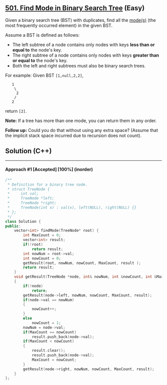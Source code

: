 ## [501. Find Mode in Binary Search Tree](https://leetcode.com/problems/find-mode-in-binary-search-tree/) (Easy)

Given a binary search tree (BST) with duplicates, find all the [mode(s)](https://en.wikipedia.org/wiki/Mode_(statistics)) (the most frequently occurred element) in the given BST.

  

Assume a BST is defined as follows:

  

- The left subtree of a node contains only nodes with keys **less than or equal to** the node's key.
- The right subtree of a node contains only nodes with keys **greater than or equal to** the node's key.
- Both the left and right subtrees must also be binary search trees.

  

 

  

For example:
 Given BST `[1,null,2,2]`,

  

```
   1
    \
     2
    /
   2
```

  

 

  

return `[2]`.

  

**Note:** If a tree has more than one mode, you can return them in any order.

  

**Follow up:** Could you do that without using any extra space? (Assume that the implicit stack space incurred due to recursion does not count).

## Solution (C++)

------

#### Approach #1  [Accepted] [100%] (inorder)

```c++
/**
 * Definition for a binary tree node.
 * struct TreeNode {
 *     int val;
 *     TreeNode *left;
 *     TreeNode *right;
 *     TreeNode(int x) : val(x), left(NULL), right(NULL) {}
 * };
 */
class Solution {
public:
    vector<int> findMode(TreeNode* root) {
        int MaxCount = 0;
        vector<int> result;
        if(!root)
            return result;
        int nowNum = root->val;
        int nowCount = 0;
        getResult(root, nowNum, nowCount, MaxCount, result );
        return result;
    }
    void getResult(TreeNode *node, int& nowNum, int &nowCount, int &MaxCount, vector<int>& result)
    {
        if(!node)
            return;
        getResult(node->left, nowNum, nowCount, MaxCount, result);
        if(node->val == nowNum)
        {
            nowCount++;
        }
        else
            nowCount = 1;
        nowNum = node->val;
        if(MaxCount == nowCount)
            result.push_back(node->val);
        if(MaxCount < nowCount)
        {
            result.clear();
            result.push_back(node->val);
            MaxCount = nowCount;
        }
        getResult(node->right, nowNum, nowCount, MaxCount, result);
    }
};
```


